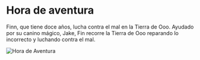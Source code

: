 # Hora de aventura

Finn, que tiene doce años, lucha contra el mal en la Tierra de Ooo. Ayudado por su canino mágico, Jake, Fin recorre la Tierra de Ooo reparando lo incorrecto y luchando contra el mal.

![Hora de Aventura](https://pics.filmaffinity.com/Hora_de_aventura_Serie_de_TV-507797147-large.jpg)